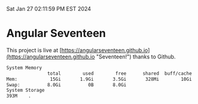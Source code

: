 Sat Jan 27 02:11:59 PM EST 2024

# Angular Seventeen


This project is live at [https://angularseventeen.github.io](https://angularseventeen.github.io "Seventeen!") thanks to Github.

```bash
System Memory
               total        used        free      shared  buff/cache   available
Mem:            15Gi       1.9Gi       3.5Gi       328Mi        10Gi        13Gi
Swap:          8.0Gi          0B       8.0Gi
System Storage
393M	.
```
```bash
